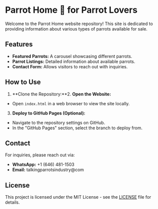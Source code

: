 # Parrot Home 🦜 for Parrot Lovers

Welcome to the Parrot Home website repository! This site is dedicated to providing information about various types of parrots available for sale. 

## Features
- **Featured Parrots:** A carousel showcasing different parrots.
- **Parrot Listings:** Detailed information about available parrots.
- **Contact Form:** Allows visitors to reach out with inquiries.

## How to Use

1. **Clone the Repository:**2. **Open the Website:**
- Open `index.html` in a web browser to view the site locally.

3. **Deploy to GitHub Pages (Optional):**
- Navigate to the repository settings on GitHub.
- In the "GitHub Pages" section, select the branch to deploy from.

## Contact
For inquiries, please reach out via:
- **WhatsApp:** +1 (646) 481-1503
- **Email:** talkingparrotsindustry@com

## License
This project is licensed under the MIT License - see the [LICENSE](LICENSE) file for details.
